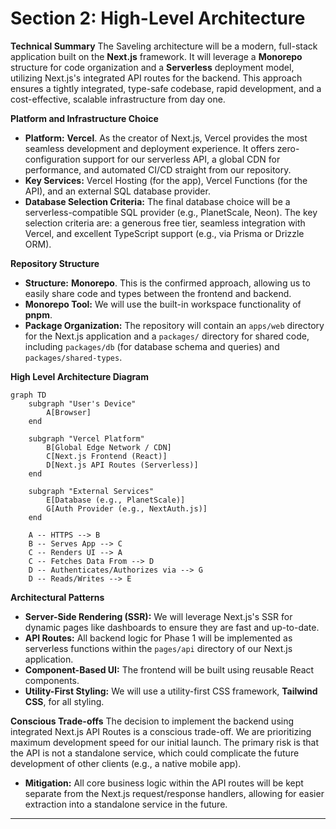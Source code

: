 # Section 2: High-Level Architecture

**Technical Summary**
The Saveling architecture will be a modern, full-stack application built on the **Next.js** framework. It will leverage a **Monorepo** structure for code organization and a **Serverless** deployment model, utilizing Next.js's integrated API routes for the backend. This approach ensures a tightly integrated, type-safe codebase, rapid development, and a cost-effective, scalable infrastructure from day one.

**Platform and Infrastructure Choice**
* **Platform:** **Vercel**. As the creator of Next.js, Vercel provides the most seamless development and deployment experience. It offers zero-configuration support for our serverless API, a global CDN for performance, and automated CI/CD straight from our repository.
* **Key Services:** Vercel Hosting (for the app), Vercel Functions (for the API), and an external SQL database provider.
* **Database Selection Criteria:** The final database choice will be a serverless-compatible SQL provider (e.g., PlanetScale, Neon). The key selection criteria are: a generous free tier, seamless integration with Vercel, and excellent TypeScript support (e.g., via Prisma or Drizzle ORM).

**Repository Structure**
* **Structure:** **Monorepo**. This is the confirmed approach, allowing us to easily share code and types between the frontend and backend.
* **Monorepo Tool:** We will use the built-in workspace functionality of **pnpm**.
* **Package Organization:** The repository will contain an `apps/web` directory for the Next.js application and a `packages/` directory for shared code, including `packages/db` (for database schema and queries) and `packages/shared-types`.

**High Level Architecture Diagram**
```mermaid
graph TD
    subgraph "User's Device"
        A[Browser]
    end

    subgraph "Vercel Platform"
        B[Global Edge Network / CDN]
        C[Next.js Frontend (React)]
        D[Next.js API Routes (Serverless)]
    end

    subgraph "External Services"
        E[Database (e.g., PlanetScale)]
        G[Auth Provider (e.g., NextAuth.js)]
    end

    A -- HTTPS --> B
    B -- Serves App --> C
    C -- Renders UI --> A
    C -- Fetches Data From --> D
    D -- Authenticates/Authorizes via --> G
    D -- Reads/Writes --> E
```

**Architectural Patterns**

* **Server-Side Rendering (SSR):** We will leverage Next.js's SSR for dynamic pages like dashboards to ensure they are fast and up-to-date.
* **API Routes:** All backend logic for Phase 1 will be implemented as serverless functions within the `pages/api` directory of our Next.js application.
* **Component-Based UI:** The frontend will be built using reusable React components.
* **Utility-First Styling:** We will use a utility-first CSS framework, **Tailwind CSS**, for all styling.

**Conscious Trade-offs**
The decision to implement the backend using integrated Next.js API Routes is a conscious trade-off. We are prioritizing maximum development speed for our initial launch. The primary risk is that the API is not a standalone service, which could complicate the future development of other clients (e.g., a native mobile app).

* **Mitigation:** All core business logic within the API routes will be kept separate from the Next.js request/response handlers, allowing for easier extraction into a standalone service in the future.

---
